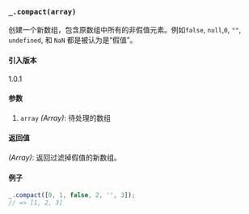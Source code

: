 ### `_.compact(array)`[​](#_compactarray "_compactarray的直接链接")

创建一个新数组，包含原数组中所有的非假值元素。例如`false`, `null`,`0`, `""`, `undefined`, 和 `NaN` 都是被认为是“假值”。

#### 引入版本

1.0.1

#### 参数

1.  `array` _(Array)_: 待处理的数组

#### 返回值

_(Array)_: 返回过滤掉假值的新数组。

#### 例子

 ```js
_.compact([0, 1, false, 2, '', 3]);
// => [1, 2, 3]
 ```